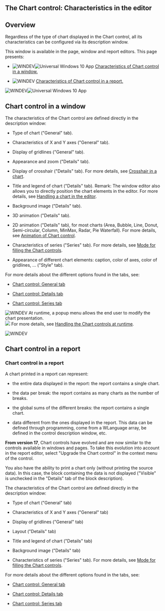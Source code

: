 


## The Chart control: Characteristics in the editor
			



<a name="NOTE1"></a>
<a name="NOTE1_1"></a>


## Overview
<a name="overview_ELTTEXTE000275"></a>
Regardless of the type of chart displayed in the Chart control, all its characteristics can be configured via its description window. 

This window is available in the page, window and report editors. This page presents: 

- ![WINDEV](https://doc.pcsoft.fr/ext/images/us/WD.png)![Universal Windows 10 App](https://doc.pcsoft.fr/ext/images/us/UNIVERSALAPP.png) [Characteristics of Chart control in a window.](#NOTE2_1)

- ![WINDEV](https://doc.pcsoft.fr/ext/images/us/WD.png) [Characteristics of Chart control in a report.](#NOTE4_1)






<a name="NOTE2"></a>
<a name="NOTE2_1"></a>
![WINDEV](https://doc.pcsoft.fr/ext/images/us/WD.png)![Universal Windows 10 App](https://doc.pcsoft.fr/ext/images/us/UNIVERSALAPP.png) 

## Chart control in a window
<a name="chart_control_window_ELTTEXTE000299"></a>
The characteristics of the Chart control are defined directly in the description window:

- Type of chart ("General" tab).

- Characteristics of X and Y axes ("General" tab).

- Display of gridlines ("General" tab).

- Appearance and zoom ("Details" tab).

- Display of crosshair ("Details" tab). For more details, see [Crosshair in a chart](../WDChamp/3042078.md). 

- Title and legend of chart ("Details" tab). Remark: The window editor also allows you to directly position the chart elements in the editor. For more details, see [Handling a chart in the editor](../WDChamp/1013292.md).

- Background image ("Details" tab).

- 3D animation ("Details" tab).

- 2D animation ("Details" tab), for most charts (Area, Bubble, Line, Donut, Semi-circular, Column, MinMax, Radar, Pie Waterfall). For more details, see [Animation of Chart control](../WDChamp/1013296.md).

- Characteristics of series ("Series" tab). For more details, see [Mode for filling the Chart controls](../WDChamp/1013009.md).

- Appearance of different chart elements: caption, color of axes, color of gridlines, ... ("Style" tab). 




For more details about the different options found in the tabs, see: 

- [Chart control: General tab](../WDChamp/3042079.md)

- [Chart control: Details tab](../WDChamp/3042080.md)

- [Chart control: Series tab](../WDChamp/3042081.md)


![WINDEV](https://doc.pcsoft.fr/ext/images/us/WD.png) At runtime, a popup menu allows the end user to modify the chart presentation. <br>![](https://doc.pcsoft.fr/en-US/images/image.awp?langid=3&name=Graphe_MenuCtx.gif)
For more details, see [Handling the Chart controls at runtime](../WDChamp/1013007.md).

<a name="NOTE3"></a>
<a name="NOTE3_1"></a>
<a name="NOTE4"></a>
<a name="NOTE4_1"></a>
![WINDEV](https://doc.pcsoft.fr/ext/images/us/WD.png) 

## Chart control in a report
<a name="chart_control_report_ELTTEXTE000353"></a>


### Chart control in a report
<a name="chart_control_report_ELTPARAGRAPHE000185"></a>

A chart printed in a report can represent:

- the entire data displayed in the report: the report contains a single chart.

- the data per break: the report contains as many charts as the number of breaks.

- the global sums of the different breaks: the report contains a single chart.

- data different from the ones displayed in the report. This data can be defined through programming, come from a WLanguage array, be defined in the control description window, etc.




**From version 17**, Chart controls have evolved and are now similar to the controls available in windows and pages. To take this evolution into account in the report editor, select "Upgrade the Chart control" in the context menu of the control.


You also have the ability to print a chart only (without printing the source data). In this case, the block containing the data is not displayed ("Visible" is unchecked in the "Details" tab of the block description).

The characteristics of the Chart control are defined directly in the description window:

- Type of chart ("General" tab)

- Characteristics of X and Y axes ("General" tab)

- Display of gridlines ("General" tab)

- Layout ("Details" tab)

- Title and legend of chart ("Details" tab)

- Background image ("Details" tab)

- Characteristics of series ("Series" tab). For more details, see [Mode for filling the Chart controls](../WDChamp/1013009.md).




For more details about the different options found in the tabs, see: 

- [Chart control: General tab](../WDChamp/3042079.md)

- [Chart control: Details tab](../WDChamp/3042080.md)

- [Chart control: Series tab](../WDChamp/3042081.md)





